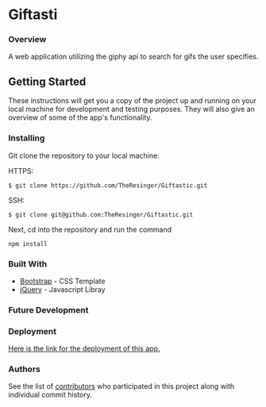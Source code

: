 # Giftasti 

### Overview

A web application utilizing the giphy api to search for gifs the user specifies.

## Getting Started

These instructions will get you a copy of the project up and running on your local machine for development and testing purposes. They will also give an overview of some of the app's functionality. 

### Installing

Git clone the repository to your local machine:

HTTPS: 
```
$ git clone https://github.com/TheResinger/Giftastic.git
```
SSH:
```
$ git clone git@github.com:TheResinger/Giftastic.git
```

Next, cd into the repository and run the command
```
npm install
```

### Built With

* [Bootstrap](https://getbootstrap.com/) - CSS Template
* [jQuery](https://jquery.com/) - Javascript Libray

### Future Development

### Deployment

[Here is the link for the deployment of this app.](https://theresinger.github.io/Giftastic/)

### Authors

See the list of [contributors](https://github.com/TheResinger/Giftastic/graphs/contributors) who participated in this project along with individual commit history. 